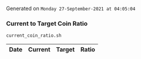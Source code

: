 Generated on `Monday 27-September-2021 at 04:05:04`

### Current to Target Coin Ratio
`current_coin_ratio.sh`

Date|Current|Target|Ratio
---|---|---|---
